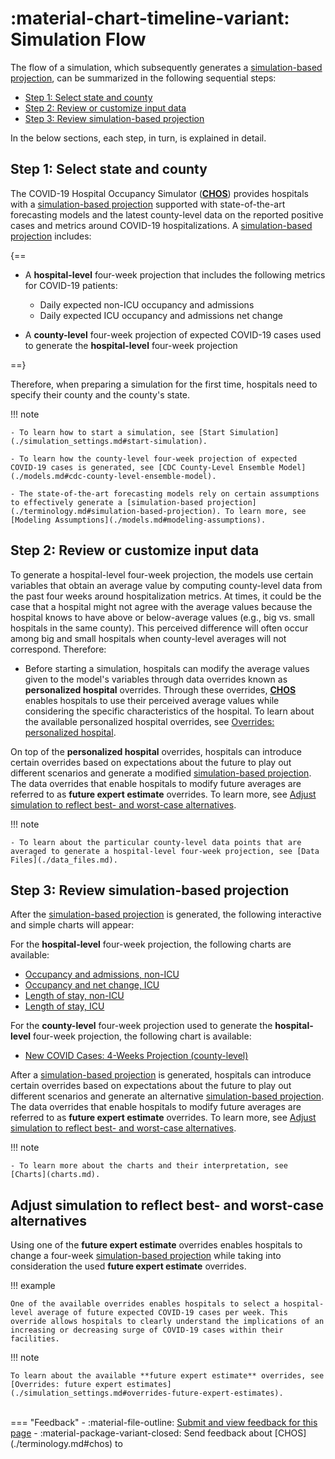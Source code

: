 # :material-chart-timeline-variant: Simulation Flow 

The flow of a simulation, which subsequently generates a [simulation-based projection](./terminology.md#simulation-based-projection), can be summarized in the following sequential steps: 


- [Step 1: Select state and county](#step-1-select-state-and-county) 
- [Step 2: Review or customize input data](#step-2-review-or-customize-input-data) 
- [Step 3: Review simulation-based projection](#step-3-review-simulation-based-projection)

In the below sections, each step, in turn, is explained in detail. 

## Step 1: Select state and county 

The COVID-19 Hospital Occupancy Simulator ([**CHOS**](./terminology.md#chos)) provides hospitals with a [simulation-based projection](./terminology.md#simulation-based-projection) supported with state-of-the-art forecasting models and the latest county-level data on the reported positive cases and metrics around COVID-19 hospitalizations. A [simulation-based projection](./terminology.md#simulation-based-projection) includes: 

{==

- A **hospital-level** four-week projection that includes the following metrics for COVID-19 patients:

	- Daily expected non-ICU occupancy and admissions 
	- Daily expected ICU occupancy and admissions net change 

- A **county-level** four-week projection of expected COVID-19 cases used to generate the **hospital-level** four-week projection

==}

Therefore, when preparing a simulation for the first time, hospitals need to specify their county and the county's state. 

!!! note 

    - To learn how to start a simulation, see [Start Simulation](./simulation_settings.md#start-simulation).

    - To learn how the county-level four-week projection of expected COVID-19 cases is generated, see [CDC County-Level Ensemble Model](./models.md#cdc-county-level-ensemble-model).

    - The state-of-the-art forecasting models rely on certain assumptions to effectively generate a [simulation-based projection](./terminology.md#simulation-based-projection). To learn more, see [Modeling Assumptions](./models.md#modeling-assumptions).



## Step 2: Review or customize input data 

To generate a hospital-level four-week projection, the models use certain variables that obtain an average value by computing county-level data from the past four weeks around hospitalization metrics. At times, it could be the case that a hospital might not agree with the average values because the hospital knows to have above or below-average values (e.g., big vs. small hospitals in the same county). This perceived difference will often occur among big and small hospitals when county-level averages will not correspond.  Therefore: 

- Before starting a simulation, hospitals can modify the average values given to the model's variables through data overrides known as **personalized hospital** overrides. Through these overrides, [**CHOS**](./terminology.md#chos) enables hospitals to use their perceived average values while considering the specific characteristics of the hospital. To learn about the available personalized hospital overrides, see [Overrides: personalized hospital](./simulation_settings.md#overrides-personalize-hospital).

On top of the **personalized hospital** overrides, hospitals can introduce certain overrides based on expectations about the future to play out different scenarios and generate a modified [simulation-based projection](./terminology.md#simulation-based-projection). The data overrides that enable hospitals to modify future averages are referred to as **future expert estimate** overrides. To learn more, see [Adjust simulation to reflect best- and worst-case alternatives](#adjust-simulation-to-reflect-best-and-worst-case-alternatives).

!!! note 

    - To learn about the particular county-level data points that are averaged to generate a hospital-level four-week projection, see [Data Files](./data_files.md).



## Step 3: Review simulation-based projection

After the [simulation-based projection](./terminology.md#simulation-based-projection) is generated, the following interactive and simple charts will appear: 

For the **hospital-level** four-week projection, the following charts are available: 

- [Occupancy and admissions, non-ICU](./charts.md#occupancy-and-admissions-non-icu)
- [Occupancy and net change, ICU](./charts.md#occupancy-and-net-change-icu)
- [Length of stay, non-ICU](./charts.md#length-of-stay-non-icu) 
- [Length of stay, ICU](./charts.md#length-of-stay-icu)


For the **county-level** four-week projection used to generate the **hospital-level** four-week projection, the following chart is available: 
    
- [New COVID Cases: 4-Weeks Projection (county-level)](./charts.md#new-covid-cases-4-weeks-projection-county-level)

After a [simulation-based projection](./terminology.md#simulation-based-projection) is generated, hospitals can introduce certain overrides based on expectations about the future to play out different scenarios and generate an alternative [simulation-based projection](./terminology.md#simulation-based-projection). The data overrides that enable hospitals to modify future averages are referred to as **future expert estimate** overrides. To learn more, see [Adjust simulation to reflect best- and worst-case alternatives](#adjust-simulation-to-reflect-best-and-worst-case-alternatives).

!!! note 

    - To learn more about the charts and their interpretation, see [Charts](charts.md).

## Adjust simulation to reflect best- and worst-case alternatives

Using one of the **future expert estimate** overrides enables hospitals to change a four-week [simulation-based projection](./terminology.md#simulation-based-projection) while taking into consideration the used **future expert estimate** overrides.

!!! example 

    One of the available overrides enables hospitals to select a hospital-level average of future expected COVID-19 cases per week. This override allows hospitals to clearly understand the implications of an increasing or decreasing surge of COVID-19 cases within their facilities. 

!!! note 

	To learn about the available **future expert estimate** overrides, see [Overrides: future expert estimates](./simulation_settings.md#overrides-future-expert-estimates).

<br>
=== "Feedback"
    - :material-file-outline: <a href="https://github.com/h2oai/h2o-health/issues/new?assignees=5675sp&labels=chos%2Fdocumentation&template=chos_documentation_feedback.md&title=%5BCHOS+DOCS%5D" target="_blank">Submit and view feedback for this page</a>
    - :material-package-variant-closed: Send feedback about [CHOS](./terminology.md#chos) to <niki.athanasiadou@h2o.ai>